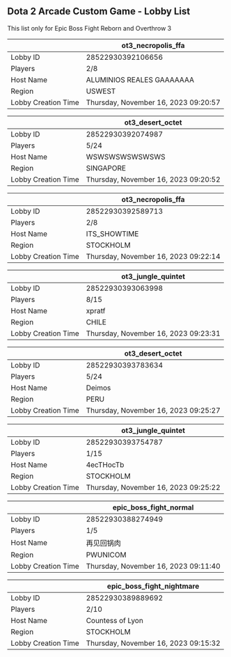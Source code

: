 ## Dota 2 Arcade Custom Game - Lobby List

This list only for Epic Boss Fight Reborn and Overthrow 3

|  | ot3_necropolis_ffa |
| ------ | ------ |
| Lobby ID | 28522930392106656 |
| Players | 2/8 |
| Host Name | ALUMINIOS REALES GAAAAAAA |
| Region | USWEST |
| Lobby Creation Time | Thursday, November 16, 2023 09:20:57 |


|  | ot3_desert_octet |
| ------ | ------ |
| Lobby ID | 28522930392074987 |
| Players | 5/24 |
| Host Name | WSWSWSWSWSWSWS |
| Region | SINGAPORE |
| Lobby Creation Time | Thursday, November 16, 2023 09:20:52 |


|  | ot3_necropolis_ffa |
| ------ | ------ |
| Lobby ID | 28522930392589713 |
| Players | 2/8 |
| Host Name | ITS_SHOWTIME |
| Region | STOCKHOLM |
| Lobby Creation Time | Thursday, November 16, 2023 09:22:14 |


|  | ot3_jungle_quintet |
| ------ | ------ |
| Lobby ID | 28522930393063998 |
| Players | 8/15 |
| Host Name | xpratf |
| Region | CHILE |
| Lobby Creation Time | Thursday, November 16, 2023 09:23:31 |


|  | ot3_desert_octet |
| ------ | ------ |
| Lobby ID | 28522930393783634 |
| Players | 5/24 |
| Host Name | Deimos |
| Region | PERU |
| Lobby Creation Time | Thursday, November 16, 2023 09:25:27 |


|  | ot3_jungle_quintet |
| ------ | ------ |
| Lobby ID | 28522930393754787 |
| Players | 1/15 |
| Host Name | 4ecTHocTb |
| Region | STOCKHOLM |
| Lobby Creation Time | Thursday, November 16, 2023 09:25:22 |


|  | epic_boss_fight_normal |
| ------ | ------ |
| Lobby ID | 28522930388274949 |
| Players | 1/5 |
| Host Name | 再见回锅肉 |
| Region | PWUNICOM |
| Lobby Creation Time | Thursday, November 16, 2023 09:11:40 |


|  | epic_boss_fight_nightmare |
| ------ | ------ |
| Lobby ID | 28522930389889692 |
| Players | 2/10 |
| Host Name | Countess of Lyon |
| Region | STOCKHOLM |
| Lobby Creation Time | Thursday, November 16, 2023 09:15:32 |


